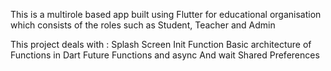 This is a multirole based app built using Flutter for educational organisation which consists of the roles such as Student, Teacher and Admin

This project deals with :
Splash Screen
Init Function
Basic architecture of Functions in Dart
Future Functions and async And wait
Shared Preferences
